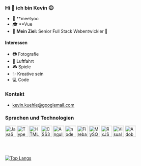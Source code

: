 ### Hi 👋 ich bin Kevin 😊

- 💼 **meetyoo 
- 🎓 **Vue
- 🎯 **Mein Ziel:** Senior Full Stack Webentwickler 💪

#### Interessen

- 📷 Fotografie
- 🚁 Luftfahrt
- 🎮 Spiele
- ✨ Kreative sein
- 💻 Code

### Kontakt

- kevin.kuehle@googlemail.com

### Sprachen und Technologien

 <p align="left">
  <img  align="left"  height="36px"  alt="JavaScript"  src="https://seeklogo.com/images/J/javascript-js-logo-2949701702-seeklogo.com.png" />
  &nbsp;
  <img  align="left"  height="36px"  alt="TypeScript"  src="https://seeklogo.com/images/T/typescript-logo-B29A3F462D-seeklogo.com.png" />
  &nbsp;
  <img  align="left"  height="36px"  alt="HTML5"  src="https://seeklogo.com/images/H/html5-logo-EF92D240D7-seeklogo.com.png" />
  &nbsp;
  <img  align="left"  height="36px"  alt="CSS3"  src="https://seeklogo.com/images/C/css-3-logo-AF06D75231-seeklogo.com.png" />
  &nbsp;
  <img  align="left"  height="36px"  alt="Angular"  src="https://seeklogo.com/images/A/angular-logo-B76B1CDE98-seeklogo.com.png" />
  &nbsp;
  <img  align="left"  height="36px"  alt="node package manager"  src="https://seeklogo.com/images/N/npm-node-package-manager-logo-DE93649ED1-seeklogo.com.png">
  <img  align="left"  height="36px"  alt="Firebase" src="https://seeklogo.com/images/F/firebase-logo-402F407EE0-seeklogo.com.png" />
  &nbsp;
  <img  align="left"  height="36px"  alt="MySQL"  src="https://seeklogo.com/images/M/MySQL-logo-F6FF285A58-seeklogo.com.png">
  <img  align="left"  height="36px"  alt="RxJS"  src="https://cdn.worldvectorlogo.com/logos/rxjs-1.svg" />
  &nbsp;
  <img  align="left"  height="36px"  alt="Visual Studio Code"  src="https://cdn.worldvectorlogo.com/logos/visual-studio-code.svg" />
  &nbsp;
  <img  align="left"  height="36px"  alt="Adobe XD"  src="https://cdn.worldvectorlogo.com/logos/adobe-xd-1.svg" />
 </p>

<br />
<br />
<br />

[![Top Langs](https://github-readme-stats.vercel.app/api/top-langs/?username=Kevin-Kuehle&layout=compact)](https://github.com/anuraghazra/github-readme-stats)

[mail]: kevin.kuehle@googlemail.com

